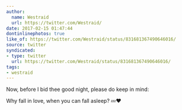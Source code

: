 ```yaml
---
author:
  name: Westraid
  url: https://twitter.com/Westraid/
date: 2017-02-15 01:47:44
dontinlinephotos: true
like_of: https://twitter.com/Westraid/status/831681367490646016/
source: twitter
syndicated:
- type: twitter
  url: https://twitter.com/Westraid/status/831681367490646016/
tags:
- westraid
---
```


Now, before I bid thee good night, please do keep in mind:

Why fall in love, when you can fall asleep? 💤❤